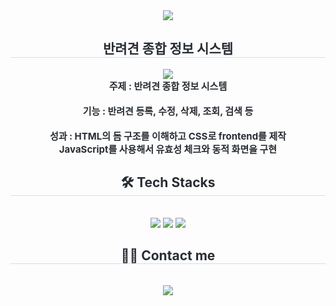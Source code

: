 <div align= "center">
    <img src="https://capsule-render.vercel.app/api?type=waving&color=auto&height=180&text=Dog%20Website%20Project&animation=fadeIn&fontColor=000000&fontSize=70" />
    </div>
    <div align= "center"> 
    <h2 style="border-bottom: 1px solid #d8dee4; color: #282d33;"> 반려견 종합 정보 시스템 </h2>  
        <img src="image/개.png">
    <div style="font-weight: 700; font-size: 15px; text-align: center; color: #282d33;"> 주제 : 반려견 종합 정보 시스템<br><br>
      기능 : 반려견 등록, 수정, 삭제, 조회, 검색 등<br><br>
      성과 : HTML의 돔 구조를 이해하고 CSS로 frontend를 제작<br>
        JavaScript를 사용해서 유효성 체크와 동적 화면을 구현 </div> 
    </div>
    <div align= "center">
    <h2 style="border-bottom: 1px solid #d8dee4; color: #282d33;"> 🛠️ Tech Stacks </h2> <br> 
    <div style="margin: 0 auto; text-align: center;" align= "center"> <img src="https://img.shields.io/badge/HTML5-E34F26?style=plastic&logo=HTML5&logoColor=white">
          <img src="https://img.shields.io/badge/CSS3-1572B6?style=plastic&logo=CSS3&logoColor=white">
          <img src="https://img.shields.io/badge/Javascript-F7DF1E?style=plastic&logo=Javascript&logoColor=white">
          </div>
    </div>
    <div align= "center">
    <h2 style="border-bottom: 1px solid #d8dee4; color: #282d33;"> 🧑‍💻 Contact me </h2> <br> 
    <div align= "center"> <a href=a8b223@naver.com> <img src="https://img.shields.io/badge/Naver-03C75A?style=plastic&logo=Naver&logoColor=white&link=a8b223@naver.com"> </a>
          </div>  <br> 
    <div align= "center">  </div> 
    </div>
    
